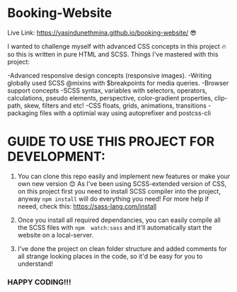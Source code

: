 # Booking-Website

Live Link: https://yasindunethmina.github.io/booking-website/ 😎

I wanted to challenge myself with advanced CSS concepts in this project 🔥 so this is written in pure HTML and SCSS.
Things I've mastered with this project:

-Advanced responsive design concepts (responsive images).
-Writing globally used SCSS @mixins with $breakpoints for media queries.
-Browser support concepts
-SCSS syntax, variables with selectors, operators, calculations, pseudo elements, perspective, color-gradient properties, clip-path, skew, filters and etc!
-CSS floats, grids, animations, transitions
-packaging files with a optimial way using autoprefixer and postcss-cli

# GUIDE TO USE THIS PROJECT FOR DEVELOPMENT:

1. You can clone this repo easily and implement new features or make your own new version 😊 As I've been using SCSS-extended version of CSS, on this project first you need to install SCSS compiler into the project, anyway ``` npm install ``` will do everything you need! For more help if neeed, check this: https://sass-lang.com/install

2. Once you install all required dependancies, you can easily compile all the SCSS files with ``` npm  watch:sass ``` and it'll automatically start the website on a local-server.

3. I've done the project on clean folder structure and added comments for all strange looking places in the code, so it'd be easy for you to understand!

### HAPPY CODING!!!

